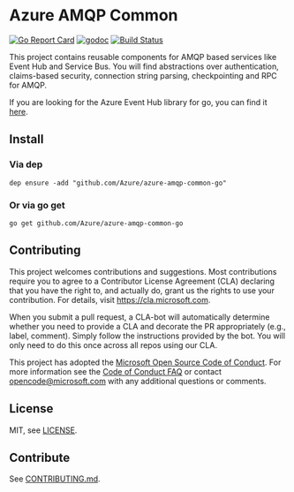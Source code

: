 # Azure AMQP Common
[![Go Report Card](https://goreportcard.com/badge/github.com/Azure/azure-amqp-common-go)](https://goreportcard.com/report/github.com/Azure/azure-amqp-common-go)
[![godoc](https://godoc.org/github.com/Azure/azure-amqp-common-go?status.svg)](https://godoc.org/github.com/Azure/azure-amqp-common-go)
[![Build Status](https://travis-ci.org/Azure/azure-amqp-common-go.svg?branch=master)](https://travis-ci.org/Azure/azure-amqp-common-go)

This project contains reusable components for AMQP based services like Event Hub and Service Bus. You will find 
abstractions over authentication, claims-based security, connection string parsing, checkpointing and RPC for AMQP.

If you are looking for the Azure Event Hub library for go, you can find it [here](https://github.com/Azure/azure-event-hubs-go).

## Install

### Via dep

```
dep ensure -add "github.com/Azure/azure-amqp-common-go"
```

### Or via go get
```
go get github.com/Azure/azure-amqp-common-go
```

## Contributing

This project welcomes contributions and suggestions.  Most contributions require you to agree to a
Contributor License Agreement (CLA) declaring that you have the right to, and actually do, grant us
the rights to use your contribution. For details, visit https://cla.microsoft.com.

When you submit a pull request, a CLA-bot will automatically determine whether you need to provide
a CLA and decorate the PR appropriately (e.g., label, comment). Simply follow the instructions
provided by the bot. You will only need to do this once across all repos using our CLA.

This project has adopted the [Microsoft Open Source Code of Conduct](https://opensource.microsoft.com/codeofconduct/).
For more information see the [Code of Conduct FAQ](https://opensource.microsoft.com/codeofconduct/faq/) or
contact [opencode@microsoft.com](mailto:opencode@microsoft.com) with any additional questions or comments.

## License

MIT, see [LICENSE](./LICENSE).

## Contribute

See [CONTRIBUTING.md](.github/CONTRIBUTING.md).
